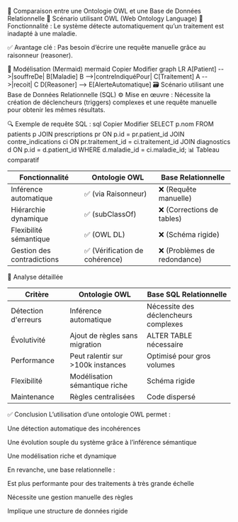 🧠 Comparaison entre une Ontologie OWL et une Base de Données Relationnelle
📘 Scénario utilisant OWL (Web Ontology Language)
🎯 Fonctionnalité :
Le système détecte automatiquement qu’un traitement est inadapté à une maladie.

✅ Avantage clé : Pas besoin d’écrire une requête manuelle grâce au raisonneur (reasoner).

🧩 Modélisation (Mermaid)
mermaid
Copier
Modifier
graph LR
    A[Patient] -->|souffreDe| B[Maladie]
    B -->|contreIndiquéPour| C[Traitement]
    A -->|recoit| C
    D[Reasoner] --> E[AlerteAutomatique]
🗃️ Scénario utilisant une Base de Données Relationnelle (SQL)
⚙️ Mise en œuvre :
Nécessite la création de déclencheurs (triggers) complexes et une requête manuelle pour obtenir les mêmes résultats.

🔍 Exemple de requête SQL :
sql
Copier
Modifier
SELECT p.nom
FROM patients p
JOIN prescriptions pr ON p.id = pr.patient_id
JOIN contre_indications ci ON pr.traitement_id = ci.traitement_id
JOIN diagnostics d ON p.id = d.patient_id
WHERE d.maladie_id = ci.maladie_id;
📊 Tableau comparatif


| Fonctionnalité               | Ontologie OWL                    | Base Relationnelle            |
|------------------------------|-----------------------------------|-------------------------------|
| Inférence automatique         | ✅ (via Raisonneur)               | ❌ (Requête manuelle)         |
| Hiérarchie dynamique          | ✅ (subClassOf)                   | ❌ (Corrections de tables)    |
| Flexibilité sémantique        | ✅ (OWL DL)                       | ❌ (Schéma rigide)            |
| Gestion des contradictions    | ✅ (Vérification de cohérence)    | ❌ (Problèmes de redondance)  |

🔎 Analyse détaillée


| Critère                        | Ontologie OWL                       | Base SQL Relationnelle         |
|---------------------------------|--------------------------------------|--------------------------------|
| Détection d'erreurs            | Inférence automatique               | Nécessite des déclencheurs complexes |
| Évolutivité                    | Ajout de règles sans migration      | ALTER TABLE nécessaire         |
| Performance                    | Peut ralentir sur >100k instances    | Optimisé pour gros volumes    |
| Flexibilité                    | Modélisation sémantique riche       | Schéma rigide                 |
| Maintenance                    | Règles centralisées                 | Code dispersé                 |
✅ Conclusion
L’utilisation d’une ontologie OWL permet :

Une détection automatique des incohérences

Une évolution souple du système grâce à l’inférence sémantique

Une modélisation riche et dynamique

En revanche, une base relationnelle :

Est plus performante pour des traitements à très grande échelle

Nécessite une gestion manuelle des règles

Implique une structure de données rigide
